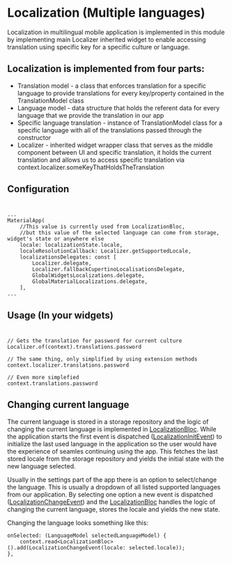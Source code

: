 # Localization (Multiple languages)
Localization in multilingual mobile application is implemented in this module by implementing main Localizer inherited widget to enable accessing translation using specific key for a specific culture or language.
## Localization is implemented from four parts:
- Translation model - a class that enforces translation for a specific language to provide translations for every key/property contained in the TranslationModel class
- Language model - data structure that holds the referent data for every language that we provide the translation in our app 
- Specific language translation - instance of TranslationModel class for a specific language with all of the translations passed through the constructor
- Localizer - inherited widget wrapper class that serves as the middle component between UI and specific translation, it holds the current translation and allows us to access specific translation via context.localizer.someKeyThatHoldsTheTranslation

## Configuration
#
```
... 
MaterialApp(
    //This value is currently used from LocalizationBloc, 
    //but this value of the selected language can come from storage, widget's state or anywhere else
    locale: localizationState.locale,
    localeResolutionCallback: Localizer.getSupportedLocale,
    localizationsDelegates: const [
        Localizer.delegate,
        Localizer.fallbackCupertinoLocalisationsDelegate,
        GlobalWidgetsLocalizations.delegate,
        GlobalMaterialLocalizations.delegate,
    ],
...
```

## Usage (In your widgets)
#
```
// Gets the translation for password for current culture
Localizer.of(context).translations.password

// The same thing, only simplified by using extension methods
context.localizer.translations.password

// Even more simplefied
context.translations.password 
```

## Changing current language
The current language is stored in a storage repository and the logic of changing the current language is implemented in [LocalizationBloc](https://github.com/itodjel/flutter_edu/blob/master/flutter_boilerplate/lib/blocs/localization/localization_bloc.dart).
While the application starts the first event is dispatched ([LocalizationInitEvent](https://github.com/itodjel/flutter_edu/blob/master/flutter_boilerplate/lib/blocs/localization/localization_event.dart)) to initialize the last used language in the application so the user would have the experience of seamles continuing using the app. This fetches the last stored locale from the storage repository and yields the initial state with the new language selected.

Usually in the settings part of the app there is an option to select/change the language. This is usually a dropdown of all listed supported languages from our application. By selecting one option a new event is dispatched ([LocalizationChangeEvent](https://github.com/itodjel/flutter_edu/blob/master/flutter_boilerplate/lib/blocs/localization/localization_event.dart)) and the [LocalizationBloc](https://github.com/itodjel/flutter_edu/blob/master/flutter_boilerplate/lib/blocs/localization/localization_bloc.dart) handles the logic of changing the current language, stores the locale and yields the new state.

Changing the language looks something like this:
```
onSelected: (LanguageModel selectedLanguageModel) {
    context.read<LocalizationBloc>().add(LocalizationChangeEvent(locale: selected.locale));
},
```